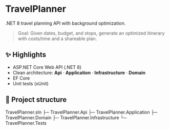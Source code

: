 # TravelPlanner
.NET 8 travel planning API with background optimization.

> Goal: Given dates, budget, and stops, generate an optimized itinerary with costs/time and a shareable plan.

## ✨ Highlights
- ASP.NET Core Web API (.NET 8)
- Clean architecture: **Api** · **Application** · **Infrastructure** · **Domain**
- EF Core
- Unit tests (xUnit)

## 🧱 Project structure

TravelPlanner.sln
├─ TravelPlanner.Api
├─ TravelPlanner.Application
├─ TravelPlanner.Domain
├─ TravelPlanner.Infrastructure
└─ TravelPlanner.Tests